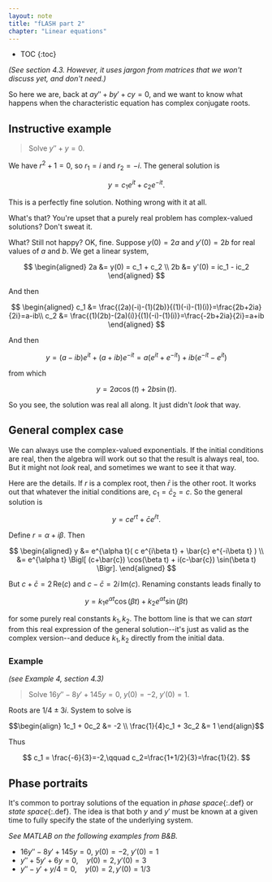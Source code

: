 ```yaml
---
layout: note
title: "fLASH part 2"
chapter: "Linear equations"
---
```

* TOC
{:toc}

*(See section 4.3. However, it uses jargon from matrices that we won't discuss yet, and don't need.)*

So here we are, back at $ay''+by'+cy=0$, and we want to know what happens when the characteristic equation has complex conjugate roots.

## Instructive example

> Solve $y''+y=0$.

We have $r^2+1=0$, so $r_1=i$ and $r_2=-i$. The general solution is

$$
y = c_1 e^{it} + c_2 e^{-it}.
$$

This is a perfectly fine solution. Nothing wrong with it at all.

What's that? You're upset that a purely real problem has complex-valued solutions? Don't sweat it.

What? Still not happy? OK, fine. Suppose $y(0)=2a$ and $y'(0)=2b$ for real values of $a$ and $b$. We get a linear system,

$$
\begin{aligned}
2a &= y(0) = c_1 + c_2  \\
2b &= y'(0) = ic_1 - ic_2 
\end{aligned}
$$

And then

$$
\begin{aligned}
c_1 &= \frac{(2a)(-i)-(1)(2b)}{(1)(-i)-(1)(i)}=\frac{2b+2ia}{2i}=a-ib\\
c_2 &= \frac{(1)(2b)-(2a)(i)}{(1)(-i)-(1)(i)}=\frac{-2b+2ia}{2i}=a+ib
\end{aligned}
$$

And then

$$
y = (a-ib)e^{it} + (a+ib)e^{-it} = a ( e^{it}+e^{-it}) + ib( e^{-it} - e^{it})
$$

from which

$$
y = 2a\cos(t) +2b\sin(t).
$$

So you see, the solution was real all along. It just didn't *look* that way. 

## General complex case

We can always use the complex-valued exponentials. If the initial conditions are real, then the algebra will work out so that the result is always real, too. But it might not *look* real, and sometimes we want to see it that way. 

Here are the details. If $r$ is a complex root, then $\bar{r}$ is the other root. It works out that whatever the initial conditions are, $c_1=\bar{c}_2=c$. So the general solution is

$$
y = c e^{rt} + \bar{c} e^{\bar{r}t}.
$$

Define $r = \alpha + i\beta$. Then 

$$
\begin{aligned}
y &= e^{\alpha t}( c e^{i\beta t} + \bar{c} e^{-i\beta t} ) \\
    &= e^{\alpha t} \Bigl[ (c+\bar{c}) \cos(\beta t) + i(c-\bar{c}) \sin(\beta t)   \Bigr].
\end{aligned}
$$

But $c+\bar{c}=2\,\text{Re}(c)$ and $c-\bar{c}=2i\,\text{Im}(c)$. Renaming constants leads finally to 

$$
y = k_1 e^{\alpha t}  \cos(\beta t) + k_2 e^{\alpha t} \sin(\beta t)   
$$

for some purely real constants $k_1,k_2$. The bottom line is that we can *start* from this real expression of the general solution--it's just as valid as the complex version--and deduce $k_1,k_2$ directly from the initial data. 

### Example 

*(see Example 4, section 4.3)*

> Solve $16y'' -8y' + 145y = 0$, $y(0)=-2$, $y'(0)=1$.

Roots are $1/4\pm 3i$. System to solve is 

$$\begin{align}
1c_1 + 0c_2 &= -2 \\
\frac{1}{4}c_1 + 3c_2 &= 1
\end{align}$$

Thus

$$
c_1 = \frac{-6}{3}=-2,\qquad c_2=\frac{1+1/2}{3}=\frac{1}{2}.
$$

## Phase portraits

It's common to portray solutions of the equation in *phase space*{:.def} or *state space*{:.def}. The idea is that both $y$ and $y'$ must be known at a given time to fully specify the state of the underlying system. 

*See MATLAB on the following examples from B&B.*

* $16y'' -8y' + 145y = 0$, $y(0)=-2$, $y'(0)=1$
* $y'' +5y'+6y=0,\quad y(0)=2,\, y'(0)=3$
* $y'' - y' + y/4 = 0, \quad y(0)=2,\, y'(0)=1/3$

